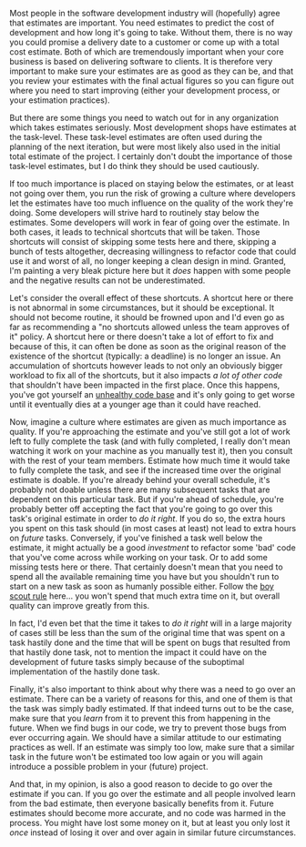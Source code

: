 Most people in the software development industry will (hopefully) agree that estimates are important. You need estimates to predict the cost of development and how long it's going to take.  Without them, there is no way you could promise a delivery date to a customer or come up with a total cost estimate.  Both of which are tremendously important when your core business is based on delivering software to clients.  It is therefore very important to make sure your estimates are as good as they can be, and that you review your estimates with the final actual figures so you can figure out where you need to start improving (either your development process, or your estimation practices).

But there are some things you need to watch out for in any organization which takes estimates seriously.  Most development shops have estimates at the task-level.  These task-level estimates are often used during the planning of the next iteration, but were most likely also used in the initial total estimate of the project.  I certainly don't doubt the importance of those task-level estimates, but I do think they should be used cautiously.  

If too much importance is placed on staying below the estimates, or at least not going over them, you run the risk of growing a culture where developers let the estimates have too much influence on the quality of the work they're doing.  Some developers will strive hard to routinely stay below the estimates.  Some developers will work in fear of going over the estimate.  In both cases, it leads to technical shortcuts that will be taken.  Those shortcuts will consist of skipping some tests here and there, skipping a bunch of tests altogether, decreasing willingness to refactor code that could use it and worst of all, no longer keeping a clean design in mind.  Granted, I'm painting a very bleak picture here but it *does* happen with some people and the negative results can not be underestimated.

Let's consider the overall effect of these shortcuts.  A shortcut here or there is not abnormal in some circumstances, but it should be exceptional.  It should not become routine, it should be frowned upon and I'd even go as far as recommending a "no shortcuts allowed unless the team approves of it" policy.  A shortcut here or there doesn't take a lot of effort to fix and because of this, it can often be done as soon as the original reason of the existence of the shortcut (typically: a deadline) is no longer an issue.  An accumulation of shortcuts however leads to not only an obviously bigger workload to fix all of the shortcuts, but it also impacts *a lot of other code* that shouldn't have been impacted in the first place.  Once this happens, you've got yourself an [unhealthy code base](/blog/2008/09/code-health/) and it's only going to get worse until it eventually dies at a younger age than it could have reached.

Now, imagine a culture where estimates are given as much importance as quality.  If you're approaching the estimate and you've still got a lot of work left to fully complete the task (and with fully completed, I really don't mean watching it work on your machine as you manually test it), then you consult with the rest of your team members.  Estimate how much time it would take to fully complete the task, and see if the increased time over the original estimate is doable.  If you're already behind your overall schedule, it's probably not doable unless there are many subsequent tasks that are dependent on this particular task.  But if you're ahead of schedule, you're probably better off accepting the fact that you're going to go over this task's original estimate in order to *do it right*.  If you do so, the extra hours you spent on this task should (in most cases at least) not lead to extra hours on *future* tasks.  Conversely, if you've finished a task well below the estimate, it might actually be a good *investment* to refactor some 'bad' code that you've come across while working on your task.  Or to add some missing tests here or there.  That certainly doesn't mean that you need to spend all the available remaining time you have but you shouldn't run to start on a new task as soon as humanly possible either.  Follow the [boy scout rule](http://programmer.97things.oreilly.com/wiki/index.php/The_Boy_Scout_Rule) here... you won't spend that much extra time on it, but overall quality can improve greatly from this.

In fact, I'd even bet that the time it takes to *do it right* will in a large majority of cases still be less than the sum of the original time that was spent on a task hastily done and the time that will be spent on bugs that resulted from that hastily done task, not to mention the impact it could have on the development of future tasks simply because of the suboptimal implementation of the hastily done task.

Finally, it's also important to think about why there was a need to go over an estimate.  There can be a variety of reasons for this, and one of them is that the task was simply badly estimated.  If that indeed turns out to be the case, make sure that you *learn* from it to prevent this from happening in the future.  When we find bugs in our code, we try to prevent those bugs from ever occurring again.  We should have a similar attitude to our estimating practices as well.  If an estimate was simply too low, make sure that a similar task in the future won't be estimated too low again or you will again introduce a possible problem in your (future) project.

And that, in my opinion, is also a good reason to decide to go over the estimate if you can.  If you go over the estimate and all people involved learn from the bad estimate, then everyone basically benefits from it.  Future estimates should become more accurate, and no code was harmed in the process.  You might have lost some money on it, but at least you only lost it *once* instead of losing it over and over again in similar future circumstances. 